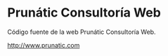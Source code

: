 Prunátic Consultoría Web
============

Código fuente de la web Prunátic Consultoría Web.

<http://www.prunatic.com>
